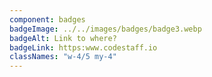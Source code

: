 ```yaml
---
component: badges
badgeImage: ../../images/badges/badge3.webp
badgeAlt: Link to where?
badgeLink: https:www.codestaff.io
classNames: "w-4/5 my-4"
---
```

